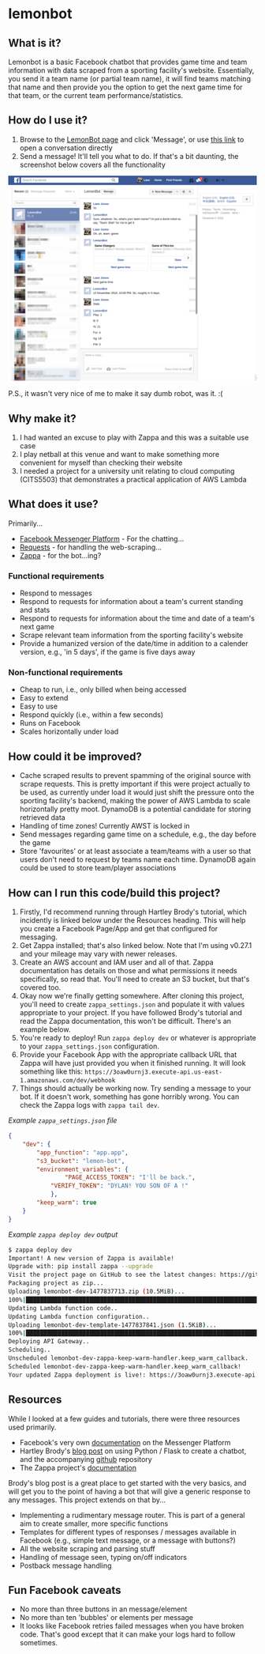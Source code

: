 # lemonbot

## What is it?

Lemonbot is a basic Facebook chatbot that provides game time and team information with data scraped from a sporting facility's website. Essentially, you send it a team name (or partial team name), it will find teams matching that name and then provide you the option to get the next game time for that team, or the current team performance/statistics.

## How do I use it?

1. Browse to the [LemonBot page](https://www.facebook.com/LemonBot-1763943487196046/) and click 'Message', or use [this link](http://m.me/1763943487196046) to open a conversation directly
2. Send a message! It'll tell you what to do. If that's a bit daunting, the screenshot below covers all the functionality

<img src="https://raw.githubusercontent.com/iJebus/lemonbot/gh-pages/images/demo.png" alt="example of lemonbot usage" style="width: 800px;"/>

P.S., it wasn't very nice of me to make it say dumb robot, was it. :(

## Why make it?

1. I had wanted an excuse to play with Zappa and this was a suitable use case
2. I play netball at this venue and want to make something more convenient for myself than checking their website
3. I needed a project for a university unit relating to cloud computing (CITS5503) that demonstrates a practical application of AWS Lambda

## What does it use?

Primarily...

* [Facebook Messenger Platform](https://developers.facebook.com/docs/messenger-platform) - For the chatting...
* [Requests](http://docs.python-requests.org/en/master) - for handling the web-scraping...
* [Zappa](https://github.com/Miserlou/Zappa) - for the bot...ing?

### Functional requirements

* Respond to messages
* Respond to requests for information about a team's current standing and stats
* Respond to requests for information about the time and date of a team's next game
* Scrape relevant team information from the sporting facility's website
* Provide a humanized version of the date/time in addition to a calender version, e.g., 'in 5 days', if the game is five days away

### Non-functional requirements

* Cheap to run, i.e., only billed when being accessed
* Easy to extend
* Easy to use
* Respond quickly (i.e., within a few seconds)
* Runs on Facebook
* Scales horizontally under load

## How could it be improved?

* Cache scraped results to prevent spamming of the original source with scrape requests. This is pretty important if this were project actually to be used, as currently under load it would just shift the pressure onto the sporting facility's backend, making the power of AWS Lambda to scale horizontally pretty moot. DynamoDB is a potential candidate for storing retrieved data
* Handling of time zones! Currently AWST is locked in
* Send messages regarding game time on a schedule, e.g., the day before the game
* Store 'favourites' or at least associate a team/teams with a user so that users don't need to request by teams name each time. DynamoDB again could be used to store team/player associations

## How can I run this code/build this project?

1. Firstly, I'd recommend running through Hartley Brody's tutorial, which incidently is linked below under the Resources heading. This will help you create a Facebook Page/App and get that configured for messaging.
2. Get Zappa installed; that's also linked below. Note that I'm using v0.27.1 and your mileage may vary with newer releases.
3. Create an AWS account and IAM user and all of that. Zappa documentation has details on those and what permissions it needs specifically, so read that. You'll need to create an S3 bucket, but that's covered too.
4. Okay now we're finally getting somewhere. After cloning this project, you'll need to create `zappa_settings.json` and populate it with values appropriate to your project. If you have followed Brody's tutorial and read the Zappa documentation, this won't be difficult. There's an example below.
5. You're ready to deploy! Run `zappa deploy dev` or whatever is appropriate to your `zappa_settings.json` configuration.
6. Provide your Facebook App with the appropriate callback URL that Zappa will have just provided you when it finished running. It will look something like this: `https://3oaw0urnj3.execute-api.us-east-1.amazonaws.com/dev/webhook`
7. Things should actually be working now. Try sending a message to your bot. If it doesn't work, something has gone horribly wrong. You can check the Zappa logs with `zappa tail dev`. 

*Example `zappa_settings.json` file*
```json
{
    "dev": {
        "app_function": "app.app",
        "s3_bucket": "lemon-bot",
	    "environment_variables": {
                "PAGE_ACCESS_TOKEN": "I'll be back.",
	        "VERIFY_TOKEN": "DYLAN! YOU SON OF A !"
            },
        "keep_warm": true
    }
}
```

*Example `zappa deploy dev` output*
```bash
$ zappa deploy dev
Important! A new version of Zappa is available!
Upgrade with: pip install zappa --upgrade
Visit the project page on GitHub to see the latest changes: https://github.com/Miserlou/Zappa
Packaging project as zip...
Uploading lemonbot-dev-1477837713.zip (10.5MiB)...
100%|██████████████████████████████████████████████████████████████████████████████████████████████████████████████████████████████████████████████████████████████████████████| 11.0M/11.0M [01:52<00:00, 103KB/s]
Updating Lambda function code..
Updating Lambda function configuration..
Uploading lemonbot-dev-template-1477837841.json (1.5KiB)...
100%|███████████████████████████████████████████████████████████████████████████████████████████████████████████████████████████████████████████████████████████████████████████| 1.57K/1.57K [00:01<00:00, 873B/s]
Deploying API Gateway..
Scheduling..
Unscheduled lemonbot-dev-zappa-keep-warm-handler.keep_warm_callback.
Scheduled lemonbot-dev-zappa-keep-warm-handler.keep_warm_callback!
Your updated Zappa deployment is live!: https://3oaw0urnj3.execute-api.us-east-1.amazonaws.com/dev
```

## Resources

While I looked at a few guides and tutorials, there were three resources used primarily.

* Facebook's very own [documentation](https://developers.facebook.com/docs/messenger-platform) on the Messenger Platform
* Hartley Brody's [blog post](https://blog.hartleybrody.com/fb-messenger-bot/)  on using Python / Flask to create a chatbot, and the accompanying [github](https://github.com/hartleybrody/fb-messenger-bot) repository
* The Zappa project's [documentation](https://github.com/Miserlou/Zappa)

Brody's blog post is a great place to get started with the very basics, and will get you to the point of having a bot that will give a generic response to any messages. This project extends on that by...

* Implementing a rudimentary message router. This is part of a general aim to create smaller, more specific functions
* Templates for different types of responses / messages available in Facebook (e.g., simple text message, or a message with buttons?)
* All the website scraping and parsing stuff
* Handling of message seen, typing on/off indicators
* Postback message handling

## Fun Facebook caveats

* No more than three buttons in an message/element
* No more than ten 'bubbles' or elements per message
* It looks like Facebook retries failed messages when you have broken code. That's good except that it can make your logs hard to follow sometimes.
